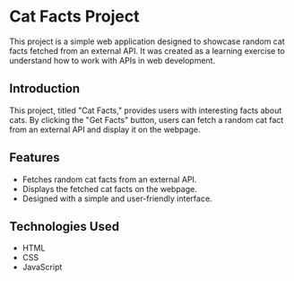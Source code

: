 # Cat Facts Project

This project is a simple web application designed to showcase random cat facts fetched from an external API. It was created as a learning exercise to understand how to work with APIs in web development.



## Introduction
This project, titled "Cat Facts," provides users with interesting facts about cats. By clicking the "Get Facts" button, users can fetch a random cat fact from an external API and display it on the webpage.

## Features
- Fetches random cat facts from an external API.
- Displays the fetched cat facts on the webpage.
- Designed with a simple and user-friendly interface.

## Technologies Used
- HTML
- CSS
- JavaScript
